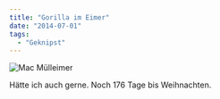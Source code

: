 ```yaml
---
title: "Gorilla im Eimer"
date: "2014-07-01"
tags:
  - "Geknipst"
---
```


![Mac Mülleimer](/images/wpid-wp-14042273686861.jpeg "wp-1404227368686")

Hätte ich auch gerne. Noch 176 Tage bis Weihnachten.
